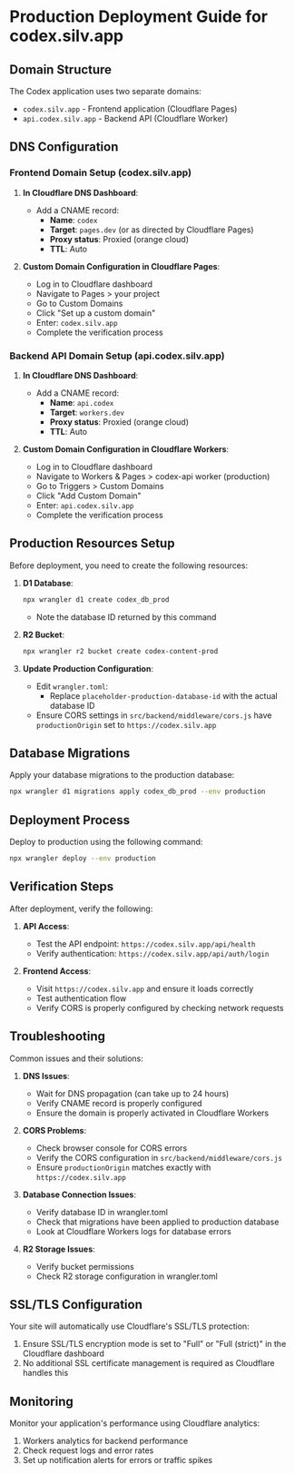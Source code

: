 # Production Deployment Guide for codex.silv.app

## Domain Structure

The Codex application uses two separate domains:

- `codex.silv.app` - Frontend application (Cloudflare Pages)
- `api.codex.silv.app` - Backend API (Cloudflare Worker)

## DNS Configuration

### Frontend Domain Setup (codex.silv.app)

1. **In Cloudflare DNS Dashboard**:

   - Add a CNAME record:
     - **Name**: `codex`
     - **Target**: `pages.dev` (or as directed by Cloudflare Pages)
     - **Proxy status**: Proxied (orange cloud)
     - **TTL**: Auto

2. **Custom Domain Configuration in Cloudflare Pages**:
   - Log in to Cloudflare dashboard
   - Navigate to Pages > your project
   - Go to Custom Domains
   - Click "Set up a custom domain"
   - Enter: `codex.silv.app`
   - Complete the verification process

### Backend API Domain Setup (api.codex.silv.app)

1. **In Cloudflare DNS Dashboard**:

   - Add a CNAME record:
     - **Name**: `api.codex`
     - **Target**: `workers.dev`
     - **Proxy status**: Proxied (orange cloud)
     - **TTL**: Auto

2. **Custom Domain Configuration in Cloudflare Workers**:
   - Log in to Cloudflare dashboard
   - Navigate to Workers & Pages > codex-api worker (production)
   - Go to Triggers > Custom Domains
   - Click "Add Custom Domain"
   - Enter: `api.codex.silv.app`
   - Complete the verification process

## Production Resources Setup

Before deployment, you need to create the following resources:

1. **D1 Database**:

   ```bash
   npx wrangler d1 create codex_db_prod
   ```

   - Note the database ID returned by this command

2. **R2 Bucket**:

   ```bash
   npx wrangler r2 bucket create codex-content-prod
   ```

3. **Update Production Configuration**:
   - Edit `wrangler.toml`:
     - Replace `placeholder-production-database-id` with the actual database ID
   - Ensure CORS settings in `src/backend/middleware/cors.js` have `productionOrigin` set to `https://codex.silv.app`

## Database Migrations

Apply your database migrations to the production database:

```bash
npx wrangler d1 migrations apply codex_db_prod --env production
```

## Deployment Process

Deploy to production using the following command:

```bash
npx wrangler deploy --env production
```

## Verification Steps

After deployment, verify the following:

1. **API Access**:

   - Test the API endpoint: `https://codex.silv.app/api/health`
   - Verify authentication: `https://codex.silv.app/api/auth/login`

2. **Frontend Access**:
   - Visit `https://codex.silv.app` and ensure it loads correctly
   - Test authentication flow
   - Verify CORS is properly configured by checking network requests

## Troubleshooting

Common issues and their solutions:

1. **DNS Issues**:

   - Wait for DNS propagation (can take up to 24 hours)
   - Verify CNAME record is properly configured
   - Ensure the domain is properly activated in Cloudflare Workers

2. **CORS Problems**:

   - Check browser console for CORS errors
   - Verify the CORS configuration in `src/backend/middleware/cors.js`
   - Ensure `productionOrigin` matches exactly with `https://codex.silv.app`

3. **Database Connection Issues**:

   - Verify database ID in wrangler.toml
   - Check that migrations have been applied to production database
   - Look at Cloudflare Workers logs for database errors

4. **R2 Storage Issues**:
   - Verify bucket permissions
   - Check R2 storage configuration in wrangler.toml

## SSL/TLS Configuration

Your site will automatically use Cloudflare's SSL/TLS protection:

1. Ensure SSL/TLS encryption mode is set to "Full" or "Full (strict)" in the Cloudflare dashboard
2. No additional SSL certificate management is required as Cloudflare handles this

## Monitoring

Monitor your application's performance using Cloudflare analytics:

1. Workers analytics for backend performance
2. Check request logs and error rates
3. Set up notification alerts for errors or traffic spikes
